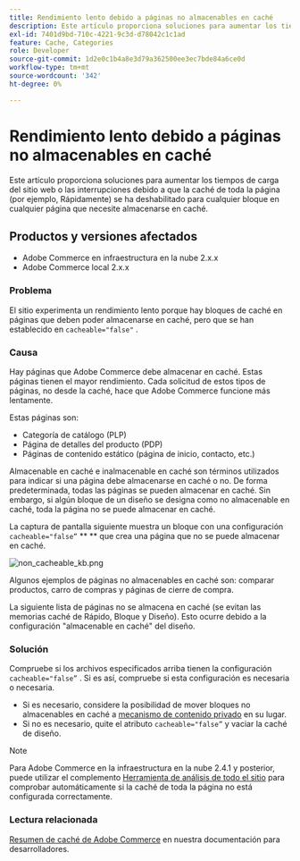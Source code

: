 ```yaml
---
title: Rendimiento lento debido a páginas no almacenables en caché
description: Este artículo proporciona soluciones para aumentar los tiempos de carga del sitio web o las interrupciones debido a que la caché de toda la página (por ejemplo, Rápidamente) se ha deshabilitado para cualquier bloque en cualquier página que necesite almacenarse en caché.
exl-id: 7401d9bd-710c-4221-9c3d-d78042c1c1ad
feature: Cache, Categories
role: Developer
source-git-commit: 1d2e0c1b4a8e3d79a362500ee3ec7bde84a6ce0d
workflow-type: tm+mt
source-wordcount: '342'
ht-degree: 0%

---
```


# Rendimiento lento debido a páginas no almacenables en caché

Este artículo proporciona soluciones para aumentar los tiempos de carga del sitio web o las interrupciones debido a que la caché de toda la página (por ejemplo, Rápidamente) se ha deshabilitado para cualquier bloque en cualquier página que necesite almacenarse en caché.

## Productos y versiones afectados

* Adobe Commerce en infraestructura en la nube 2.x.x
* Adobe Commerce local 2.x.x

### Problema

El sitio experimenta un rendimiento lento porque hay bloques de caché en páginas que deben poder almacenarse en caché, pero que se han establecido en `cacheable="false"` .

### Causa

Hay páginas que Adobe Commerce debe almacenar en caché. Estas páginas tienen el mayor rendimiento. Cada solicitud de estos tipos de páginas, no desde la caché, hace que Adobe Commerce funcione más lentamente.

Estas páginas son:

* Categoría de catálogo (PLP)
* Página de detalles del producto (PDP)
* Páginas de contenido estático (página de inicio, contacto, etc.)

Almacenable en caché e inalmacenable en caché son términos utilizados para indicar si una página debe almacenarse en caché o no. De forma predeterminada, todas las páginas se pueden almacenar en caché. Sin embargo, si algún bloque de un diseño se designa como no almacenable en caché, toda la página no se puede almacenar en caché.

La captura de pantalla siguiente muestra un bloque con una configuración `cacheable="false”`  ** ** que crea una página que no se puede almacenar en caché.

![non_cacheable_kb.png](assets/non_cacheable_kb.png)

Algunos ejemplos de páginas no almacenables en caché son: comparar productos, carro de compras y páginas de cierre de compra.

La siguiente lista de páginas no se almacena en caché (se evitan las memorias caché de Rápido, Bloque y Diseño). Esto ocurre debido a la configuración &quot;almacenable en caché&quot; del diseño.

### Solución

Compruebe si los archivos especificados arriba tienen la configuración `cacheable="false”` . Si es así, compruebe si esta configuración es necesaria o necesaria.

* Si es necesario, considere la posibilidad de mover bloques no almacenables en caché a [mecanismo de contenido privado](https://devdocs.magento.com/guides/v2.3/extension-dev-guide/cache/page-caching/private-content.html?itm_source=devdocs&amp;itm_medium=quick_search&amp;itm_campaign=federated_search&amp;itm_term=private%20co) en su lugar.
* Si no es necesario, quite el atributo `cacheable="false”` y vaciar la caché de diseño.

>[!NOTE]
>
>Para Adobe Commerce en la infraestructura en la nube 2.4.1 y posterior, puede utilizar el complemento [Herramienta de análisis de todo el sitio](https://docs.magento.com/user-guide/reports/site-wide-analysis-tool.html) para comprobar automáticamente si la caché de toda la página no está configurada correctamente.

### Lectura relacionada

[Resumen de caché de Adobe Commerce](https://devdocs.magento.com/guides/v2.3/frontend-dev-guide/cache_for_frontdevs.html?itm_source=devdocs&amp;itm_medium=search_page&amp;itm_campaign=federated_search&amp;itm_term=cacheable%2) en nuestra documentación para desarrolladores.
